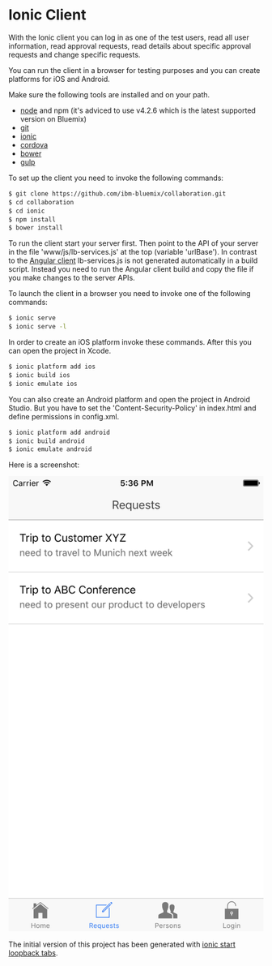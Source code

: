 Ionic Client
================================================================================

With the Ionic client you can log in as one of the test users, read all user information, read approval requests, read details about specific approval requests and change specific requests.

You can run the client in a browser for testing purposes and you can create platforms for iOS and Android.

Make sure the following tools are installed and on your path.

* [node](https://nodejs.org/download/release/v4.2.6/) and npm (it's adviced to use v4.2.6 which is the latest supported version on Bluemix)
* [git](https://git-scm.com/downloads)
* [ionic](http://ionicframework.com/getting-started/)
* [cordova](https://cordova.apache.org/#getstarted)
* [bower](http://bower.io/#install-bower)
* [gulp](https://github.com/gulpjs/gulp/blob/master/docs/getting-started.md)

To set up the client you need to invoke the following commands:

```sh
$ git clone https://github.com/ibm-bluemix/collaboration.git
$ cd collaboration
$ cd ionic
$ npm install
$ bower install
```

To run the client start your server first. Then point to the API of your server in the file 'www/js/lb-services.js' at the top (variable 'urlBase'). In contrast to the [Angular client](https://github.com/IBM-Bluemix/collaboration/tree/master/angular) lb-services.js is not generated automatically in a build script. Instead you need to run the Angular client build and copy the file if you make changes to the server APIs.

To launch the client in a browser you need to invoke one of the following commands:

```sh
$ ionic serve
$ ionic serve -l
```

In order to create an iOS platform invoke these commands. After this you can open the project in Xcode.

```sh
$ ionic platform add ios
$ ionic build ios
$ ionic emulate ios
```

You can also create an Android platform and open the project in Android Studio. But you have to set the 'Content-Security-Policy' in index.html and define permissions in config.xml.

```sh
$ ionic platform add android
$ ionic build android
$ ionic emulate android
```

Here is a screenshot:

![alt text](https://github.com/IBM-Bluemix/collaboration/blob/master/screenshots/ionic-ios-6.png "Screenshot")

The initial version of this project has been generated with [ionic start loopback tabs](http://ionicframework.com/getting-started/).